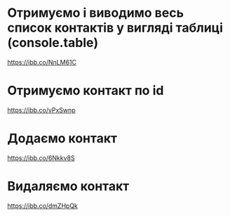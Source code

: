 # Отримуємо і виводимо весь список контактів у вигляді таблиці (console.table)
https://ibb.co/NnLM61C
# Отримуємо контакт по id
https://ibb.co/vPxSwnp
# Додаємо контакт
https://ibb.co/6Nkkv8S
# Видаляємо контакт
https://ibb.co/dmZHpQk
